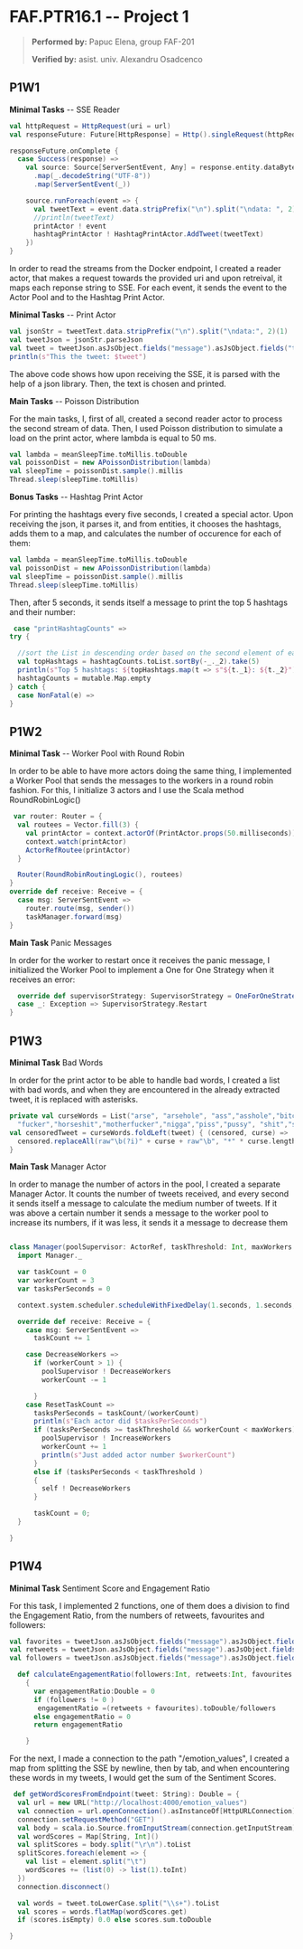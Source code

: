# FAF.PTR16.1 -- Project 1
> **Performed by:** Papuc Elena, group FAF-201
>
>**Verified by:** asist. univ. Alexandru Osadcenco

## P1W1

**Minimal Tasks** -- SSE Reader

```scala
val httpRequest = HttpRequest(uri = url)
val responseFuture: Future[HttpResponse] = Http().singleRequest(httpRequest)

responseFuture.onComplete {
  case Success(response) =>
    val source: Source[ServerSentEvent, Any] = response.entity.dataBytes
      .map(_.decodeString("UTF-8"))
      .map(ServerSentEvent(_))

    source.runForeach(event => {
      val tweetText = event.data.stripPrefix("\n").split("\ndata: ", 2)(1)
      //println(tweetText)
      printActor ! event
      hashtagPrintActor ! HashtagPrintActor.AddTweet(tweetText)
    })
}
```

In order to read the streams from the Docker endpoint, I created a reader actor, that makes 
a request towards the provided uri and upon retreival, it maps each reponse string to SSE.
For each event, it sends the event to the Actor Pool and to the Hashtag Print Actor.

**Minimal Tasks** -- Print Actor

```scala
val jsonStr = tweetText.data.stripPrefix("\n").split("\ndata:", 2)(1)
val tweetJson = jsonStr.parseJson
val tweet = tweetJson.asJsObject.fields("message").asJsObject.fields("tweet").asJsObject.fields("text").convertTo[String]
println(s"This the tweet: $tweet")

```
The above code shows how upon receiving the SSE, it is parsed with the help of a json library.
Then, the text is chosen and printed.

**Main Tasks** -- Poisson Distribution

For the main tasks, I, first of all, created a second reader actor to process the second  stream of data.
Then, I used Poisson distribution to simulate a load on the print actor, where lambda is equal to 50 ms.
```scala
val lambda = meanSleepTime.toMillis.toDouble
val poissonDist = new APoissonDistribution(lambda)
val sleepTime = poissonDist.sample().millis
Thread.sleep(sleepTime.toMillis)
```

**Bonus Tasks** -- Hashtag Print Actor

For printing the hashtags every five seconds, I created a special actor. Upon receiving the json,
it parses it, and from entities, it chooses the hashtags, adds them to a map, and calculates the number of occurence
for each of them:

```scala
val lambda = meanSleepTime.toMillis.toDouble
val poissonDist = new APoissonDistribution(lambda)
val sleepTime = poissonDist.sample().millis
Thread.sleep(sleepTime.toMillis)
```
Then, after 5 seconds, it sends itself a message to print the top 5 hashtags and their number:
```scala
 case "printHashtagCounts" =>
try {

  //sort the List in descending order based on the second element of each tuple
  val topHashtags = hashtagCounts.toList.sortBy(-_._2).take(5)
  println(s"Top 5 hashtags: ${topHashtags.map(t => s"${t._1}: ${t._2}").mkString(", ")}")
  hashtagCounts = mutable.Map.empty
} catch {
  case NonFatal(e) =>
}
```
## P1W2

**Minimal Task** -- Worker Pool with Round Robin

In order to be able to have more actors doing the same thing, I implemented a Worker Pool
that sends the messages to the workers in a round robin fashion. For this, I initialize 3 actors and I use the
Scala method RoundRobinLogic()
```scala
 var router: Router = {
  val routees = Vector.fill(3) {
    val printActor = context.actorOf(PrintActor.props(50.milliseconds))
    context.watch(printActor)
    ActorRefRoutee(printActor)
  }

  Router(RoundRobinRoutingLogic(), routees)
}
override def receive: Receive = {
  case msg: ServerSentEvent =>
    router.route(msg, sender())
    taskManager.forward(msg)
}
```

**Main Task** Panic Messages

In order for the worker to restart once it receives the panic message, I initialized the
Worker Pool to implement a One for One Strategy when it receives an error:

```scala
  override def supervisorStrategy: SupervisorStrategy = OneForOneStrategy() {
  case _: Exception => SupervisorStrategy.Restart
}
```
 ## P1W3

**Minimal Task** Bad Words

In order for the print actor to be able to handle bad words, I created a list with bad 
words, and when they are encountered in the already extracted tweet, it is replaced with asterisks.
```scala
private val curseWords = List("arse", "arsehole", "ass","asshole","bitch","cock","cocksucker","cunt","crap","dick","damn","dickhead","fuck",
  "fucker","horseshit","motherfucker","nigga","piss","pussy", "shit","slut","whore","hoe","wanker")
val censoredTweet = curseWords.foldLeft(tweet) { (censored, curse) =>
  censored.replaceAll(raw"\b(?i)" + curse + raw"\b", "*" * curse.length)
}

```

**Main Task** Manager Actor

In order to manage the number of actors in the pool, I created a separate Manager Actor.
It counts the number of tweets received, and every second it sends itself a message to calculate
the medium number of tweets. If it was above a certain number it sends a message to the worker pool to increase its numbers,
if it was less, it sends it a message to decrease them
```scala

class Manager(poolSupervisor: ActorRef, taskThreshold: Int, maxWorkers: Int) extends Actor {
  import Manager._

  var taskCount = 0
  var workerCount = 3
  var tasksPerSeconds = 0

  context.system.scheduler.scheduleWithFixedDelay(1.seconds, 1.seconds, self, ResetTaskCount)(context.dispatcher)

  override def receive: Receive = {
    case msg: ServerSentEvent =>
      taskCount += 1

    case DecreaseWorkers =>
      if (workerCount > 1) {
        poolSupervisor ! DecreaseWorkers
        workerCount -= 1

      }
    case ResetTaskCount =>
      tasksPerSeconds = taskCount/(workerCount)
      println(s"Each actor did $tasksPerSeconds")
      if (tasksPerSeconds >= taskThreshold && workerCount < maxWorkers) {
        poolSupervisor ! IncreaseWorkers
        workerCount += 1
        println(s"Just added actor number $workerCount")
      }
      else if (tasksPerSeconds < taskThreshold )
      {
        self ! DecreaseWorkers
      }

      taskCount = 0;
  }

}
```

## P1W4

**Minimal Task** Sentiment Score and Engagement Ratio

For this task, I implemented 2 functions, one of them does a division to find the Engagement Ratio, from the numbers 
of retweets, favourites and followers:

```scala
val favorites = tweetJson.asJsObject.fields("message").asJsObject.fields("tweet").asJsObject.fields("user").asJsObject.fields("favourites_count").convertTo[Int]
val retweets = tweetJson.asJsObject.fields("message").asJsObject.fields("tweet").asJsObject.fields("retweet_count").convertTo[Int]
val followers = tweetJson.asJsObject.fields("message").asJsObject.fields("tweet").asJsObject.fields("user").asJsObject.fields("followers_count").convertTo[Int]

  def calculateEngagementRatio(followers:Int, retweets:Int, favourites:Int): Double =
    {
      var engagementRatio:Double = 0
      if (followers != 0 )
       engagementRatio =(retweets + favourites).toDouble/followers
      else engagementRatio = 0
      return engagementRatio

    }

```

For the next, I made a connection to the path "/emotion_values", I created a map from 
splitting the SSE by newline, then by tab, and when encountering these words in my tweets, I would get the sum of 
the Sentiment Scores.

```scala
 def getWordScoresFromEndpoint(tweet: String): Double = {
  val url = new URL("http://localhost:4000/emotion_values")
  val connection = url.openConnection().asInstanceOf[HttpURLConnection]
  connection.setRequestMethod("GET")
  val body = scala.io.Source.fromInputStream(connection.getInputStream).mkString
  val wordScores = Map[String, Int]()
  val splitScores = body.split("\r\n").toList
  splitScores.foreach(element => {
    val list = element.split("\t")
    wordScores += (list(0) -> list(1).toInt)
  })
  connection.disconnect()

  val words = tweet.toLowerCase.split("\\s+").toList
  val scores = words.flatMap(wordScores.get)
  if (scores.isEmpty) 0.0 else scores.sum.toDouble

}
```